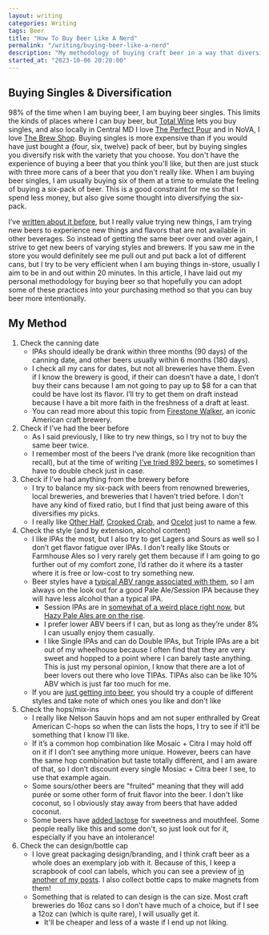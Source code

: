 ```yaml
---
layout: writing
categories: Writing
tags: Beer
title: "How To Buy Beer Like A Nerd"
permalink: "/writing/buying-beer-like-a-nerd"
description: "My methodology of buying craft beer in a way that diversifies risk and maximizes enjoyment."
started_at: "2023-10-06 20:20:00"
---
```


## Buying Singles & Diversification

98% of the time when I am buying beer, I am buying beer singles. This limits the kinds of places where I can buy beer, but [Total Wine](https://www.totalwine.com) lets you buy singles, and also locally in Central MD I love [The Perfect Pour](https://www.yelp.com/biz/the-perfect-pour-elkridge) and in NoVA, I love [The Brew Shop](https://www.arlbrew.com/). Buying singles is more expensive than if you would have just bought a {four, six, twelve} pack of beer, but by buying singles you diversify risk with the variety that you choose. You don't have the experience of buying a beer that you think you'll like, but then are just stuck with three more cans of a beer that you don't really like. When I am buying beer singles, I am usually buying six of them at a time to emulate the feeling of buying a six-pack of beer. This is a good constraint for me so that I spend less money, but also give some thought into diversifying the six-pack.

I’ve [written about it before](https://reesdraminski.com/writing/beer-ratings#what-do-i-like-about-craft-beer), but I really value trying new things, I am trying new beers to experience new things and flavors that are not available in other beverages. So instead of getting the same beer over and over again, I strive to get new beers of varying styles and brewers. If you saw me in the store you would definitely see me pull out and put back a lot of different cans, but I try to be very efficient when I am buying things in-store, usually I aim to be in and out within 20 minutes. In this article, I have laid out my personal methodology for buying beer so that hopefully you can adopt some of these practices into your purchasing method so that you can buy beer more intentionally.

## My Method

1. Check the canning date
    * IPAs should ideally be drank within three months (90 days) of the canning date, and other beers usually within 6 months (180 days). 
    * I check all my cans for dates, but not all breweries have them. Even if I know the brewery is good, if their can doesn’t have a date, I don’t buy their cans because I am not going to pay up to $8 for a can that could be have lost its flavor. I’ll try to get them on draft instead because I have a bit more faith in the freshness of a draft at least.
    * You can read more about this topic from [Firestone Walker](https://www.firestonebeer.com/does-beer-expire), an iconic American craft brewery.
2. Check if I’ve had the beer before
    * As I said previously, I like to try new things, so I try not to buy the same beer twice. 
    * I remember most of the beers I’ve drank (more like recognition than recall), but at the time of writing [I’ve tried 892 beers](https://untappd.com/user/reesd), so sometimes I have to double check just in case. 
3. Check if I’ve had anything from the brewery before
    * I try to balance my six-pack with beers from renowned breweries, local breweries, and breweries that I haven’t tried before. I don't have any kind of fixed ratio, but I find that just being aware of this diversifies my picks.
    * I really like [Other Half](https://otherhalfbrewing.com/), [Crooked Crab](https://www.crookedcrabbrewing.com/), and [Ocelot](http://ocelotbrewing.com/) just to name a few.
4. Check the style (and by extension, alcohol content)
    * I like IPAs the most, but I also try to get Lagers and Sours as well so I don’t get flavor fatigue over IPAs. I don’t really like Stouts or Farmhouse Ales so I very rarely get them because if I am going to go further out of my comfort zone, I’d rather do it where its a taster where it is free or low-cost to try something new.
    * Beer styles have a [typical ABV range associated with them](https://www.brewersfriend.com/2017/05/07/beer-styles-abv-chart-alcohol-by-volume-ranges-2017-update/), so I am always on the look out for a good Pale Ale/Session IPA because they will have less alcohol than a typical IPA.
        * Session IPAs are in [somewhat of a weird place right now](https://www.pastemagazine.com/drink/session-ipa/session-ipas-are-dead-long-live-session-ipas), but [Hazy Pale Ales are on the rise](https://www.hopculture.com/hazy-pale-ale/).
        * I prefer lower ABV beers if I can, but as long as they’re under 8% I can usually enjoy them casually.
        * I like Single IPAs and can do Double IPAs, but Triple IPAs are a bit out of my wheelhouse because I often find that they are very sweet and hopped to a point where I can barely taste anything. This is just my personal opinion, I know that there are a lot of beer lovers out there who love TIPAs. TIPAs also can be like 10% ABV which is just far too much for me.
    * If you are [just getting into beer](https://reesdraminski.com/writing/getting-into-beer#choosing-a-beer-style), you should try a couple of different styles and take note of which ones you like and don't like
5. Check the hops/mix-ins
    * I really like Nelson Sauvin hops and am not super enthralled by Great American C-hops so when the can lists the hops, I try to see if it’ll be something that I know I’ll like.
    * If it’s a common hop combination like Mosaic + Citra I may hold off on it if I don’t see anything more unique. However, beers can have the same hop combination but taste totally different, and I am aware of that, so I don’t discount every single Mosiac + Citra beer I see, to use that example again.
    * Some sours/other beers are "fruited" meaning that they will add purée or some other form of fruit flavor into the beer. I don't like coconut, so I obviously stay away from beers that have added coconut.
    * Some beers have [added lactose](https://www.firestonebeer.com/is-there-lactose-in-my-beer) for sweetness and mouthfeel. Some people really like this and some don't, so just look out for it, especially if you have an intolerance!
6. Check the can design/bottle cap
    * I love great packaging design/branding, and I think craft beer as a whole does an exemplary job with it. Because of this, I keep a scrapbook of cool can labels, which you can see a preview of [in another of my posts](https://reesdraminski.com/writing/beer-ratings#what-do-i-like-about-craft-beer). I also collect bottle caps to make magnets from them!
    * Something that is related to can design is the can size. Most craft breweries do 16oz cans so I don't have much of a choice, but if I see a 12oz can (which is quite rare), I will usually get it.
        * It'll be cheaper and less of a waste if I end up not liking.